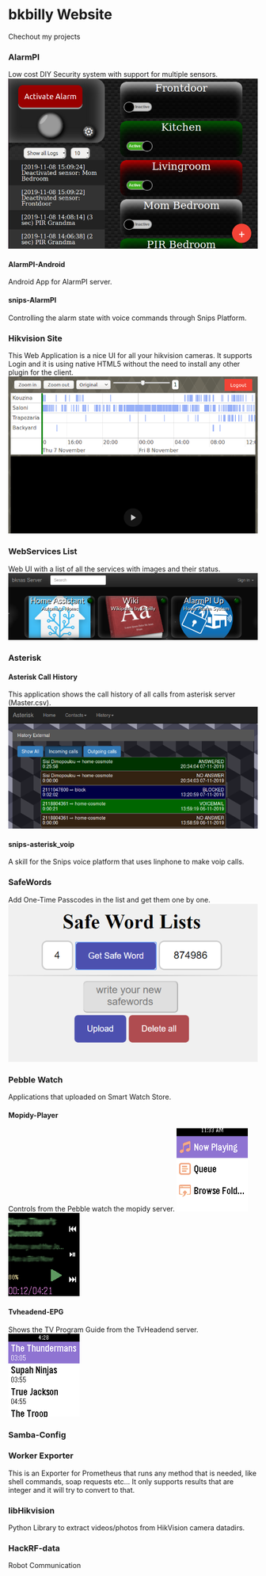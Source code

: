 # bkbilly Website

Chechout my projects

### AlarmPI
Low cost DIY Security system with support for multiple sensors.
![image](/images/alarmpi.png)

#### AlarmPI-Android
Android App for AlarmPI server.

#### snips-AlarmPI
Controlling the alarm state with voice commands through Snips Platform.

### Hikvision Site
This Web Application is a nice UI for all your hikvision cameras. It supports Login and it is using native HTML5 without the need to install any other plugin for the client.
![image](/images/hikvisioncameras.png)

### WebServices List
Web UI with a list of all the services with images and their status.
![image](/images/Services%20List.png)

### Asterisk
#### Asterisk Call History
This application shows the call history of all calls from asterisk server (Master.csv).
![image](/images/AsteriskHistory.png)

#### snips-asterisk_voip
A skill for the Snips voice platform that uses linphone to make voip calls.

### SafeWords
Add One-Time Passcodes in the list and get them one by one.
![image](/images/safewords.PNG)

### Pebble Watch
Applications that uploaded on Smart Watch Store.

#### Mopidy-Player
Controls from the Pebble watch the mopidy server.
![](images/pebbleHome.png)
![](images/pebblePlaying.png)
#### Tvheadend-EPG
Shows the TV Program Guide from the TvHeadend server.
![](images/tvheadendPrograms.png)

### Samba-Config

### Worker Exporter
This is an Exporter for Prometheus that runs any method that is needed, like shell commands, soap requests etc... It only supports results that are integer and it will try to convert to that.

### libHikvision
Python Library to extract videos/photos from HikVision camera datadirs.

### HackRF-data
Robot Communication 
